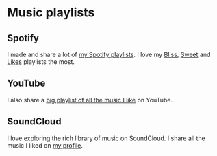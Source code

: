 # Music playlists

## Spotify

I made and share a lot of [my Spotify playlists](https://open.spotify.com/user/nikitavoloboev). I love my [Bliss](https://open.spotify.com/user/nikitavoloboev/playlist/2N82DnDsPGMnpJhN8sVFJu?si=JfYPAzAcT0qyvJI08KEg2g), [Sweet](https://open.spotify.com/user/nikitavoloboev/playlist/0epiRzQHjdJieYr0y3TdST?si=xZxIJX8fR_WpJfmVpoD9lA) and [Likes](https://open.spotify.com/user/nikitavoloboev/playlist/0ERn0U4qZIKC8Dy7RrMMsn?) playlists the most.

## YouTube

I also share a [big playlist of all the music I like](https://www.youtube.com/playlist?list=PL0nGxteCFLXYA1fsLmlWzY0Tyoo3c7tF-) on YouTube.

## SoundCloud

I love exploring the rich library of music on SoundCloud. I share all the music I liked on [my profile](https://soundcloud.com/nikitavoloboev).
